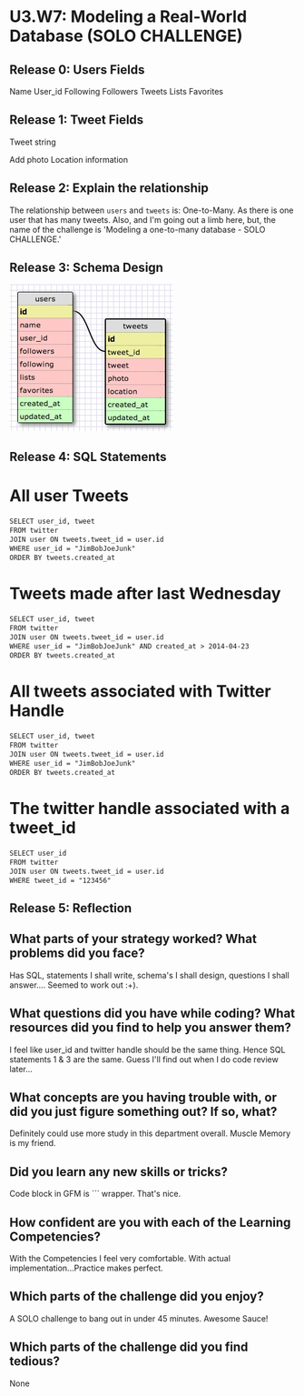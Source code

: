 # U3.W7: Modeling a Real-World Database (SOLO CHALLENGE)

## Release 0: Users Fields

Name
User_id
Following
Followers
Tweets
Lists
Favorites

## Release 1: Tweet Fields
<!-- Identify the fields Twitter uses to represent/display a tweet. What are you required or allowed to enter? -->Tweet string
Add photo
Location information

## Release 2: Explain the relationship
The relationship between `users` and `tweets` is: One-to-Many. As there is one user that has many tweets.
Also, and I'm going out a limb here, but, the name of the challenge is 'Modeling a one-to-many database - SOLO CHALLENGE.'

## Release 3: Schema Design
<img src="../IMGs/solo_schema.jpg">

## Release 4: SQL Statements

# All user Tweets

```
SELECT user_id, tweet 
FROM twitter
JOIN user ON tweets.tweet_id = user.id
WHERE user_id = "JimBobJoeJunk"
ORDER BY tweets.created_at
```

# Tweets made after last Wednesday

```
SELECT user_id, tweet 
FROM twitter
JOIN user ON tweets.tweet_id = user.id
WHERE user_id = "JimBobJoeJunk" AND created_at > 2014-04-23
ORDER BY tweets.created_at
```

# All tweets associated with Twitter Handle

```
SELECT user_id, tweet 
FROM twitter
JOIN user ON tweets.tweet_id = user.id
WHERE user_id = "JimBobJoeJunk"
ORDER BY tweets.created_at
```

# The twitter handle associated with a tweet_id
```
SELECT user_id
FROM twitter
JOIN user ON tweets.tweet_id = user.id
WHERE tweet_id = "123456"
```

## Release 5: Reflection

## What parts of your strategy worked? What problems did you face?
Has SQL, statements I shall write, schema's I shall design, questions I shall answer.... Seemed to work out :+).

## What questions did you have while coding? What resources did you find to help you answer them?
I feel like user_id and twitter handle should be the same thing.
Hence SQL statements 1 & 3 are the same. Guess I'll find out when I do code review later...

## What concepts are you having trouble with, or did you just figure something out? If so, what?
Definitely could use more study in this department overall. Muscle Memory is my friend. 

## Did you learn any new skills or tricks?
Code block in GFM is ``` wrapper. That's nice.

## How confident are you with each of the Learning Competencies?
With the Competencies I feel very comfortable. With actual implementation...Practice makes perfect.

## Which parts of the challenge did you enjoy?
A SOLO challenge to bang out in under 45 minutes. Awesome Sauce!

## Which parts of the challenge did you find tedious?
None 